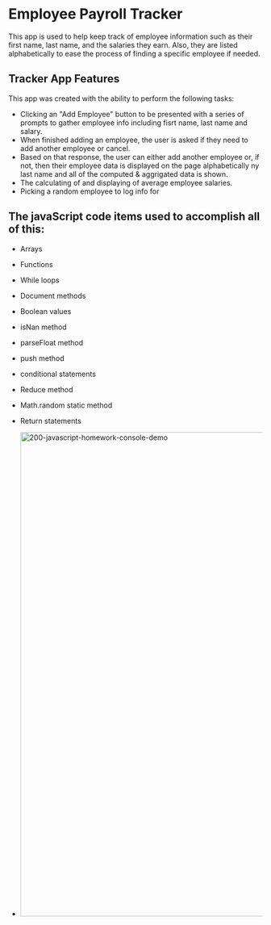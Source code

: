 # Employee Payroll Tracker

This app is used to help keep track of employee information such as their first name, last name, and the salaries they earn.
Also, they are listed alphabetically to ease the process of finding a specific employee if needed.

## Tracker App Features

This app was created with the ability to perform the following tasks:

- Clicking an "Add Employee" button to be presented with a series of prompts to gather employee info including fisrt name, last name and salary.
- When finished adding an employee, the user is asked if they need to add another employee or cancel.
- Based on that response, the user can either add another employee or, if not, then their employee data is displayed on the page alphabetically ny last name and all of the computed & aggrigated data is shown.
- The calculating of and displaying of average employee salaries.
- Picking a random employee to log info for

## The javaScript code items used to accomplish all of this:

- Arrays
- Functions
- While loops
- Document methods
- Boolean values
- isNan method
- parseFloat method
- push method
- conditional statements
- Reduce method
- Math.random static method
- Return statements

- <img width="960" alt="200-javascript-homework-console-demo" src="https://github.com/jimmyboy722/Employee-Payroll/assets/169507618/fb645f3f-c97a-4c56-8a9f-d4170853e491">
